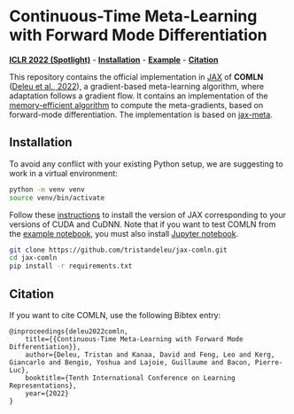 # Continuous-Time Meta-Learning with Forward Mode Differentiation

[**ICLR 2022 (Spotlight)**](https://arxiv.org/abs/2203.01443) - [**Installation**](#installation) - [**Example**](COMLN%20-%20LEO%20miniImageNet.ipynb) - [**Citation**](#citation)

This repository contains the official implementation in [JAX](https://github.com/google/jax) of **COMLN** ([Deleu et al., 2022](https://arxiv.org/abs/2203.01443)), a gradient-based meta-learning algorithm, where adaptation follows a gradient flow. It contains an implementation of the [memory-efficient algorithm](comln/utils/gradient_flow.py) to compute the meta-gradients, based on forward-mode differentiation. The implementation is based on [jax-meta](https://github.com/tristandeleu/jax-meta-learning).

## Installation
To avoid any conflict with your existing Python setup, we are suggesting to work in a virtual environment:
```bash
python -m venv venv
source venv/bin/activate
```
Follow these [instructions](https://github.com/google/jax#installation) to install the version of JAX corresponding to your versions of CUDA and CuDNN. Note that if you want to test COMLN from the [example notebook](COMLN%20-%20LEO%20miniImageNet.ipynb), you must also install [Jupyter notebook](https://jupyter.org/).
```bash
git clone https://github.com/tristandeleu/jax-comln.git
cd jax-comln
pip install -r requirements.txt
```

## Citation
If you want to cite COMLN, use the following Bibtex entry:
```
@inproceedings{deleu2022comln,
    title={{Continuous-Time Meta-Learning with Forward Mode Differentiation}},
    author={Deleu, Tristan and Kanaa, David and Feng, Leo and Kerg, Giancarlo and Bengio, Yoshua and Lajoie, Guillaume and Bacon, Pierre-Luc},
    booktitle={Tenth International Conference on Learning Representations},
    year={2022}
}
```
